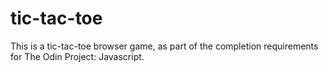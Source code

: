 # tic-tac-toe
This is a tic-tac-toe browser game, as part of the completion requirements for The Odin Project: Javascript.
